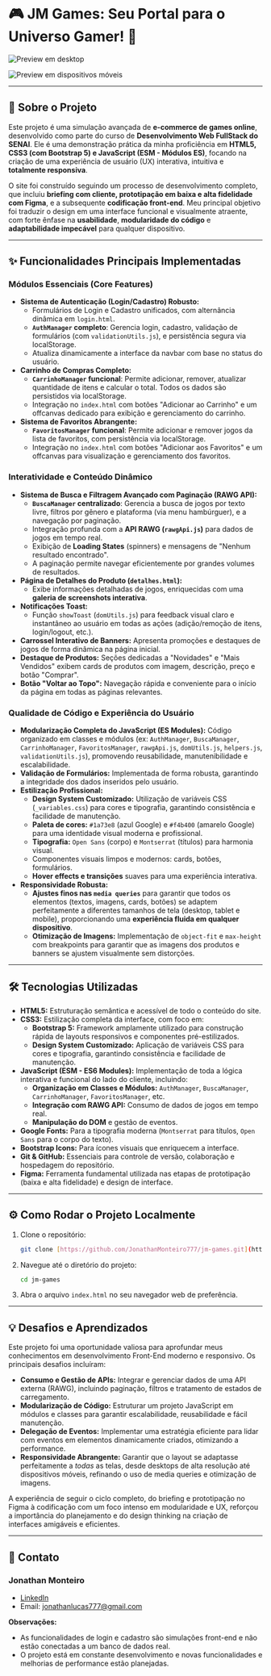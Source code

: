 # 🎮 JM Games: Seu Portal para o Universo Gamer! 🚀

![Preview em desktop](/img/preview-desktop.png)

![Preview em dispositivos móveis](/img/preview-mobile.png)

---

## 📄 Sobre o Projeto

Este projeto é uma simulação avançada de **e-commerce de games online**, desenvolvido como parte do curso de **Desenvolvimento Web FullStack do SENAI**. Ele é uma demonstração prática da minha proficiência em **HTML5, CSS3 (com Bootstrap 5) e JavaScript (ESM - Módulos ES)**, focando na criação de uma experiência de usuário (UX) interativa, intuitiva e **totalmente responsiva**.

O site foi construído seguindo um processo de desenvolvimento completo, que incluiu **briefing com cliente, prototipação em baixa e alta fidelidade com Figma**, e a subsequente **codificação front-end**. Meu principal objetivo foi traduzir o design em uma interface funcional e visualmente atraente, com forte ênfase na **usabilidade**, **modularidade do código** e **adaptabilidade impecável** para qualquer dispositivo.

---

## ✨ Funcionalidades Principais Implementadas

### Módulos Essenciais (Core Features)

- **Sistema de Autenticação (Login/Cadastro) Robusto:**
  - Formulários de Login e Cadastro unificados, com alternância dinâmica em `login.html`.
  - **`AuthManager` completo**: Gerencia login, cadastro, validação de formulários (com `validationUtils.js`), e persistência segura via localStorage.
  - Atualiza dinamicamente a interface da navbar com base no status do usuário.
- **Carrinho de Compras Completo:**
  - **`CarrinhoManager` funcional**: Permite adicionar, remover, atualizar quantidade de itens e calcular o total. Todos os dados são persistidos via localStorage.
  - Integração no `index.html` com botões "Adicionar ao Carrinho" e um offcanvas dedicado para exibição e gerenciamento do carrinho.
- **Sistema de Favoritos Abrangente:**
  - **`FavoritosManager` funcional**: Permite adicionar e remover jogos da lista de favoritos, com persistência via localStorage.
  - Integração no `index.html` com botões "Adicionar aos Favoritos" e um offcanvas para visualização e gerenciamento dos favoritos.

### Interatividade e Conteúdo Dinâmico

- **Sistema de Busca e Filtragem Avançado com Paginação (RAWG API):**
  - **`BuscaManager` centralizado**: Gerencia a busca de jogos por texto livre, filtros por gênero e plataforma (via menu hambúrguer), e a navegação por paginação.
  - Integração profunda com a **API RAWG (`rawgApi.js`)** para dados de jogos em tempo real.
  - Exibição de **Loading States** (spinners) e mensagens de "Nenhum resultado encontrado".
  - A paginação permite navegar eficientemente por grandes volumes de resultados.
- **Página de Detalhes do Produto (`detalhes.html`):**
  - Exibe informações detalhadas de jogos, enriquecidas com uma **galeria de screenshots interativa**.
- **Notificações Toast:**
  - Função `showToast` (`domUtils.js`) para feedback visual claro e instantâneo ao usuário em todas as ações (adição/remoção de itens, login/logout, etc.).
- **Carrossel Interativo de Banners:** Apresenta promoções e destaques de jogos de forma dinâmica na página inicial.
- **Destaque de Produtos:** Seções dedicadas a "Novidades" e "Mais Vendidos" exibem cards de produtos com imagem, descrição, preço e botão "Comprar".
- **Botão "Voltar ao Topo":** Navegação rápida e conveniente para o início da página em todas as páginas relevantes.

### Qualidade de Código e Experiência do Usuário

- **Modularização Completa do JavaScript (ES Modules):** Código organizado em classes e módulos (ex: `AuthManager`, `BuscaManager`, `CarrinhoManager`, `FavoritosManager`, `rawgApi.js`, `domUtils.js`, `helpers.js`, `validationUtils.js`), promovendo reusabilidade, manutenibilidade e escalabilidade.
- **Validação de Formulários:** Implementada de forma robusta, garantindo a integridade dos dados inseridos pelo usuário.
- **Estilização Profissional:**
  - **Design System Customizado:** Utilização de variáveis CSS (`_variables.css`) para cores e tipografia, garantindo consistência e facilidade de manutenção.
  - **Paleta de cores:** `#1a73e8` (azul Google) e `#f4b400` (amarelo Google) para uma identidade visual moderna e profissional.
  - **Tipografia:** `Open Sans` (corpo) e `Montserrat` (títulos) para harmonia visual.
  - Componentes visuais limpos e modernos: cards, botões, formulários.
  - **Hover effects e transições** suaves para uma experiência interativa.
- **Responsividade Robusta:**
  - **Ajustes finos nas `media queries`** para garantir que todos os elementos (textos, imagens, cards, botões) se adaptem perfeitamente a diferentes tamanhos de tela (desktop, tablet e mobile), proporcionando uma **experiência fluida em qualquer dispositivo**.
  - **Otimização de Imagens:** Implementação de `object-fit` e `max-height` com breakpoints para garantir que as imagens dos produtos e banners se ajustem visualmente sem distorções.

---

## 🛠️ Tecnologias Utilizadas

- **HTML5:** Estruturação semântica e acessível de todo o conteúdo do site.
- **CSS3:** Estilização completa da interface, com foco em:
  - **Bootstrap 5:** Framework amplamente utilizado para construção rápida de layouts responsivos e componentes pré-estilizados.
  - **Design System Customizado:** Aplicação de variáveis CSS para cores e tipografia, garantindo consistência e facilidade de manutenção.
- **JavaScript (ESM - ES6 Modules):** Implementação de toda a lógica interativa e funcional do lado do cliente, incluindo:
  - **Organização em Classes e Módulos:** `AuthManager`, `BuscaManager`, `CarrinhoManager`, `FavoritosManager`, etc.
  - **Integração com RAWG API:** Consumo de dados de jogos em tempo real.
  - **Manipulação do DOM** e gestão de eventos.
- **Google Fonts:** Para a tipografia moderna (`Montserrat` para títulos, `Open Sans` para o corpo do texto).
- **Bootstrap Icons:** Para ícones visuais que enriquecem a interface.
- **Git & GitHub:** Essenciais para controle de versão, colaboração e hospedagem do repositório.
- **Figma:** Ferramenta fundamental utilizada nas etapas de prototipação (baixa e alta fidelidade) e design de interface.

---

## ⚙️ Como Rodar o Projeto Localmente

1. Clone o repositório:

    ```bash
    git clone [https://github.com/JonathanMonteiro777/jm-games.git](https://github.com/JonathanMonteiro777/jm-games.git)
    ```

2. Navegue até o diretório do projeto:

    ```bash
    cd jm-games
    ```

3. Abra o arquivo `index.html` no seu navegador web de preferência.

---

## 💡 Desafios e Aprendizados

Este projeto foi uma oportunidade valiosa para aprofundar meus conhecimentos em desenvolvimento Front-End moderno e responsivo. Os principais desafios incluíram:

- **Consumo e Gestão de APIs:** Integrar e gerenciar dados de uma API externa (RAWG), incluindo paginação, filtros e tratamento de estados de carregamento.
- **Modularização de Código:** Estruturar um projeto JavaScript em módulos e classes para garantir escalabilidade, reusabilidade e fácil manutenção.
- **Delegação de Eventos:** Implementar uma estratégia eficiente para lidar com eventos em elementos dinamicamente criados, otimizando a performance.
- **Responsividade Abrangente:** Garantir que o layout se adaptasse perfeitamente a *todas* as telas, desde desktops de alta resolução até dispositivos móveis, refinando o uso de media queries e otimização de imagens.

A experiência de seguir o ciclo completo, do briefing e prototipação no Figma à codificação com um foco intenso em modularidade e UX, reforçou a importância do planejamento e do design thinking na criação de interfaces amigáveis e eficientes.

---

## 📧 Contato

### Jonathan Monteiro

- [LinkedIn](https://www.linkedin.com/in/jonathan-lucas-34684a1a4)
- Email: <jonathanlucas777@gmail.com>

**Observações:**

- As funcionalidades de login e cadastro são simulações front-end e não estão conectadas a um banco de dados real.
- O projeto está em constante desenvolvimento e novas funcionalidades e melhorias de performance estão planejadas.
